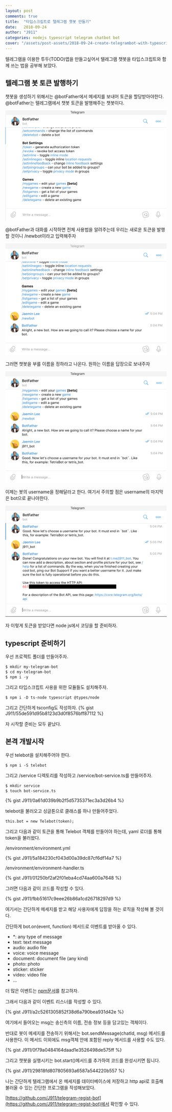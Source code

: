 ```yaml
---
layout: post
comments: true
title:  "타입스크립트로 텔레그램 챗봇 만들기"
date:   2018-09-24
author: "J911"
categories: nodejs typescript telegram chatbot bot 
cover: "/assets/post-assets/2018-09-24-create-telegrambot-with-typescript/cover.png"
---
```

텔레그램을 이용한 투두(TODO)앱을 만들고싶어서 텔레그램 챗봇을 타입스크립트와 함께 쓰는 법을 공부해 보았다.

## 텔레그램 봇 토큰 발행하기
챗봇을 생성하기 위해서는 @botFather에서 메세지를 보내어 토큰을 할당받아야한다.    
@botFather는 텔레그램에서 챗봇 토큰을 발행해주는 챗봇이다.

![botFather-step-1](/assets/post-assets/2018-09-24-create-telegrambot-with-typescript/botFather-step-1.png)

@botFather과 대화를 시작하면 전체 사용법을 알려주는데 우리는 새로운 토큰을 발행할 것이니 /newbot이라고 입력해주자

![botFather-step-2](/assets/post-assets/2018-09-24-create-telegrambot-with-typescript/botFather-step-2.png)

그러면 챗봇을 부를 이름을 정하라고 나온다. 원하는 이름을 답장으로 보내주자

![botFather-step-3](/assets/post-assets/2018-09-24-create-telegrambot-with-typescript/botFather-step-3.png)

이제는 봇의 username을 정해달라고 한다. 여기서 주의할 점은 username의 마지막은 bot으로 끝나야한다.

![botFather-step-4](/assets/post-assets/2018-09-24-create-telegrambot-with-typescript/botFather-step-4.png)

자 이렇게 토큰을 받았다면 node js에서 코딩을 할 준비하자.

## typescript 준비하기
우선 프로젝트 폴더를 만들어주자.
```
$ mkdir my-telegram-bot
$ cd my-telegram-bot
$ npm i -y
```

그리고 타입스크립트 사용을 위한 모듈들도 설치해주자.
```
$ npm i -D ts-node typescript @types/node
```

그리고 간단하게 tsconfig도 작성하자. 
{% gist J911/55de591d95b8123d3d0f8576bff87112 %}

자 시작할 준비는 모두 끝났다.

## 본격 개발시작
우선 telebot을 설치해주어야 한다.

```
$ npm i -S telebot
```
그리고 /service 디렉토리를 작성하고 /service/bot-service.ts를 만들어주자.

```
$ mkdir service
$ touch bot-service.ts
```

{% gist J911/0a61d039b9b2f5d5735371ec3a3d26b4 %}

telebot을 불러오고 싱글톤으로 클래스를 하나 만들어주었다.

```
this.bot = new Telebot(token);
```
그리고 다음과 같이 토큰을 통해 Telebot 객체를 만들어야 하는데, yaml 로더를 통해 token을 불러왔다.

/environment/environment.yml

{% gist J911/5a184230cf043d00a39dc87cf6df14a7 %}

/environment/environment-handler.ts

{% gist J911/01250bf2af2f01eba4cd74aa600a7648 %}

그러면 다음과 같이 코드를 작성할 수 있다.

{% gist J911/fbb51617c9eee26b86a1cd26718297d9 %}

여기서는 간단하게 메세지를 받고 해당 사용자에게 답장을 하는 로직을 작성해 볼 것이다.

간단하게 bot.on(event, function) 메서드로 이벤트를 받아올 수 있다.


- \*: any type of message
- text: text message
- audio: audio file
- voice: voice message
- document: document file (any kind)
- photo: photo
- sticker: sticker
- video: video file
- ... 

더 많은 이벤트는 [npm문서](https://www.npmjs.com/package/telebot)를 참고하자.

그래서 다음과 같이 이벤트 리스너를 작성할 수 있다.

{% gist J911/a2c5261305852f38d6a790bea931d42e %}

여기에서 들어오는 msg는 송신측의 이름, 전송 정보 등을 담고있는 객체이다.

반대로 봇이 메세지를 전송하기 위해서는 bot.sendMessage(chatId, msg) 메서드를 사용한다. 이 메서드 이외에도 msg객체 안에 포함된 reply 메서드를 사용할 수도 있다.

{% gist J911/0f79a0484164daad1e3526498de575ff %}

그리고 챗봇을 실행시키는 bot.start()메서드를 추가하여 코드를 완성시키면 됩니다.

{% gist J911/29818fd807805693a6587a544220b557 %}

나는 간단하게 텔레그램에서 온 메세지를 데이터베이스에 저장하고 http api로 호출해 불러올 수 있는 간단한 프로그램을 작성해보았다.

[https://github.com/J911/telegram-regist-bot](https://github.com/J911/telegram-regist-bot)에서 확인할 수 있다.